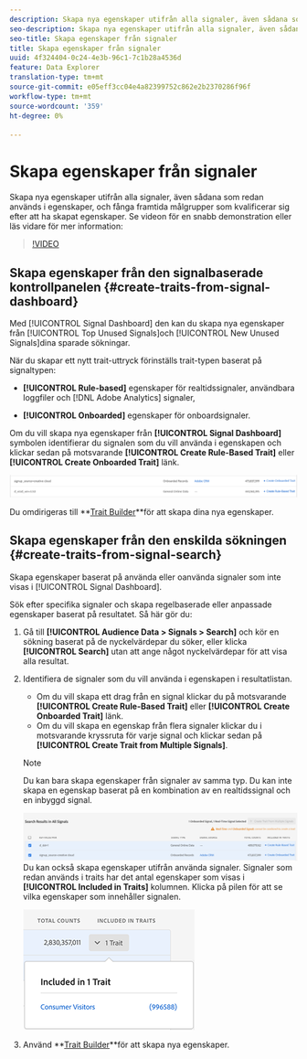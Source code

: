 ```yaml
---
description: Skapa nya egenskaper utifrån alla signaler, även sådana som redan används i egenskaper, och fånga framtida målgrupper som kvalificerar sig efter att ha skapat egenskaper.
seo-description: Skapa nya egenskaper utifrån alla signaler, även sådana som redan används i egenskaper, och fånga framtida målgrupper som kvalificerar sig efter att ha skapat egenskaper.
seo-title: Skapa egenskaper från signaler
title: Skapa egenskaper från signaler
uuid: 4f324404-0c24-4e3b-96c1-7c1b28a4536d
feature: Data Explorer
translation-type: tm+mt
source-git-commit: e05eff3cc04e4a82399752c862e2b2370286f96f
workflow-type: tm+mt
source-wordcount: '359'
ht-degree: 0%

---
```



# Skapa egenskaper från signaler

Skapa nya egenskaper utifrån alla signaler, även sådana som redan används i egenskaper, och fånga framtida målgrupper som kvalificerar sig efter att ha skapat egenskaper. Se videon för en snabb demonstration eller läs vidare för mer information:

>[!VIDEO](https://video.tv.adobe.com/v/25169/?quality=12)

## Skapa egenskaper från den signalbaserade kontrollpanelen {#create-traits-from-signal-dashboard}

Med [!UICONTROL Signal Dashboard] den kan du skapa nya egenskaper från [!UICONTROL Top Unused Signals]och [!UICONTROL New Unused Signals]dina sparade sökningar.

När du skapar ett nytt trait-uttryck förinställs trait-typen baserat på signaltypen:

* **[!UICONTROL Rule-based]** egenskaper för realtidssignaler, användbara loggfiler och [!DNL Adobe Analytics] signaler,

* **[!UICONTROL Onboarded]** egenskaper för onboardsignaler.

Om du vill skapa nya egenskaper från **[!UICONTROL Signal Dashboard]** symbolen identifierar du signalen som du vill använda i egenskapen och klickar sedan på motsvarande **[!UICONTROL Create Rule-Based Trait]** eller **[!UICONTROL Create Onboarded Trait]** länk.

![](assets/signals-create-trait.png)

Du omdirigeras till **[Trait Builder](../../features/traits/about-trait-builder.md)**för att skapa dina nya egenskaper.

## Skapa egenskaper från den enskilda sökningen {#create-traits-from-signal-search}

Skapa egenskaper baserat på använda eller oanvända signaler som inte visas i [!UICONTROL Signal Dashboard].

Sök efter specifika signaler och skapa regelbaserade eller anpassade egenskaper baserat på resultatet. Så här gör du:

1. Gå till **[!UICONTROL Audience Data > Signals > Search]** och kör en sökning baserat på de nyckelvärdepar du söker, eller klicka **[!UICONTROL Search]** utan att ange något nyckelvärdepar för att visa alla resultat.
2. Identifiera de signaler som du vill använda i egenskapen i resultatlistan.
   * Om du vill skapa ett drag från en signal klickar du på motsvarande **[!UICONTROL Create Rule-Based Trait]** eller **[!UICONTROL Create Onboarded Trait]** länk.
   * Om du vill skapa en egenskap från flera signaler klickar du i motsvarande kryssruta för varje signal och klickar sedan på **[!UICONTROL Create Trait from Multiple Signals]**.
   >[!NOTE]
   >Du kan bara skapa egenskaper från signaler av samma typ. Du kan inte skapa en egenskap baserat på en kombination av en realtidssignal och en inbyggd signal.
   >
   > ![](assets/signals-create-trait-search.png)
   >Du kan också skapa egenskaper utifrån använda signaler. Signaler som redan används i traits har det antal egenskaper som visas i **[!UICONTROL Included in Traits]** kolumnen. Klicka på pilen för att se vilka egenskaper som innehåller signalen.
   >
   >![](assets/signals-used-traits.png)

3. Använd **[Trait Builder](../../features/traits/about-trait-builder.md)**för att skapa nya egenskaper.
